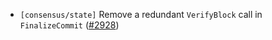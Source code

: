 - `[consensus/state]` Remove a redundant `VerifyBlock` call in `FinalizeCommit`
  ([\#2928](https://github.com/depinnetwork/por-consensus/pull/2928))